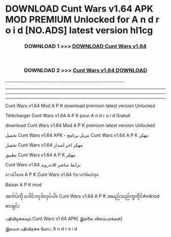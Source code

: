 # DOWNLOAD Cunt Wars v1.64  APK MOD PREMIUM Unlocked for A n d r o i d [NO.ADS] latest version hl1cg 



<div align="center">

<h3>DOWNLOAD 1 >>> <a href="https://getmod2.web.app/?judul=Cunt Wars v1.64 ">DOWNLOAD Cunt Wars v1.64 </a></h3><br>

<h3>DOWNLOAD 2 >>> <a href="https://getmod2.web.app/?judul=Cunt Wars v1.64 ">Cunt Wars v1.64  DOWNLOAD </a></h3>

</div>
----------------------------------------------------------

----------------------------------------------------------

----------------------------------------------------------

----------------------------------------------------------

Cunt Wars v1.64  Mod A P K download premium latest version Unlocked

Télécharger Cunt Wars v1.64  A P K pour A n d r o i d Gratuit

download Cunt Wars v1.64  Mod A P K premium latest version Unlocked

تحميل Cunt Wars v1.64  APK - تنزيل برنامج Cunt Wars v1.64  A P K مهكر

تحميل Cunt Wars v1.64  مهكر اخر اصدار

تطبيق Cunt Wars v1.64  A P K مهكر

Cunt Wars v1.64  برابط مباشر للاندرويد

ดาวน์โหลด A P K Cunt Wars v1.64  รับเวอร์ชันล่าสุด

Baixar A P K mod

အက်ပ်ကို ဒေါင်းလုဒ်လုပ်ပါ။ Cunt Wars v1.64  A P K အမည်သည်ကူကိုင်Andriod ဗားရှင်း

பதிவிறக்கவும் Cunt Wars v1.64  APK[ இல்லை விளம்பரங்கள்] 
 
இலவச பதிவிறக்க மோட் A n d r o i d



